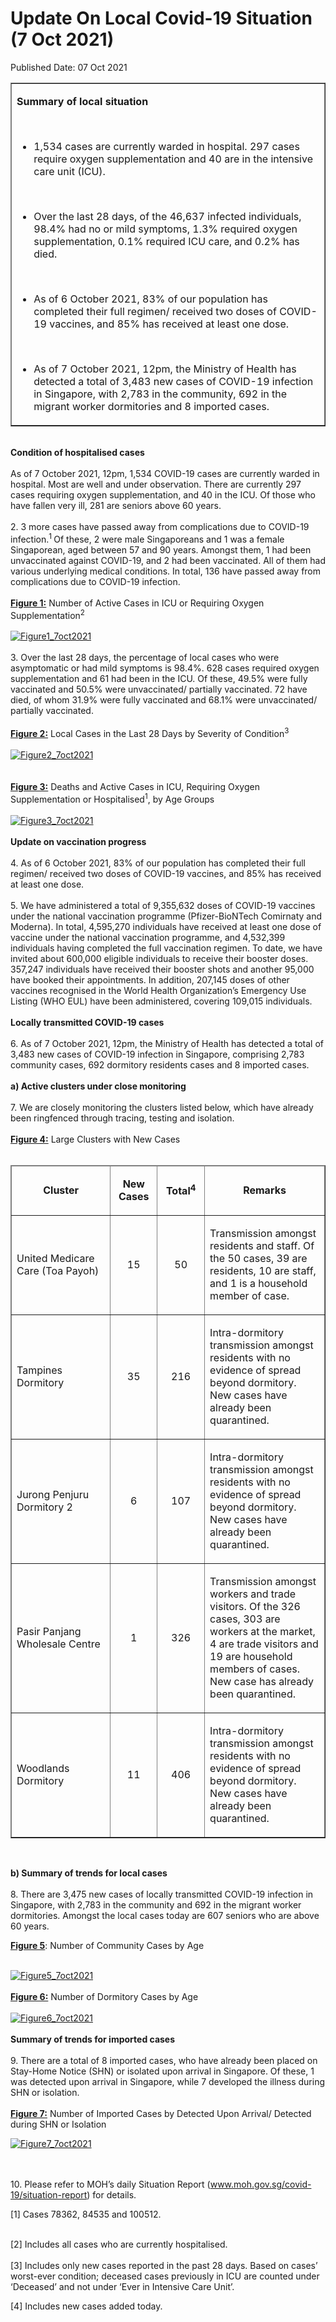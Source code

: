 <html>
    <meta http-equiv="Content-Type" content="text/html; charset=utf-8"/>
    <meta charset="utf-8"/>
    <title>Update On Local Covid-19 Situation (7 Oct 2021)</title>
    <body><h1>Update On Local Covid-19 Situation (7 Oct 2021)</h1>
    <p>Published Date: 07 Oct 2021</p> <table border="1" cellspacing="0" cellpadding="0"> <tbody><tr> <td width="901" valign="top"> <p><strong>Summary of local situation </strong></p> <p>&nbsp;</p> <ul><li>1,534 cases are currently warded in hospital. 297 cases require oxygen supplementation and 40 are in the intensive care unit (ICU).<p>&nbsp;</p></li><li>Over the last 28 days, of the 46,637 infected individuals, 98.4% had no or mild symptoms, 1.3% required oxygen supplementation, 0.1% required ICU care, and 0.2% has died. <p>&nbsp;</p></li><li>As of 6 October 2021, 83% of our population has completed their full regimen/ received two doses of COVID-19 vaccines, and 85% has received at least one dose. <p>&nbsp;</p></li><li>As of 7 October 2021, 12pm, the Ministry of Health has detected a total of 3,483 new cases of COVID-19 infection in Singapore, with 2,783 in the community, 692 in the migrant worker dormitories and 8 imported cases. </li></ul> </td> </tr> </tbody></table><br><strong>Condition of hospitalised cases</strong><br><br>As of 7 October 2021, 12pm, 1,534 COVID-19 cases are currently warded in hospital. Most are well and under observation. There are currently 297 cases requiring oxygen supplementation, and 40 in the ICU. Of those who have fallen very ill, 281 are seniors above 60 years.&nbsp;&nbsp;<br><br>2. 3 more cases have passed away from complications due to COVID-19 infection.<sup>1 </sup>Of these, 2 were male Singaporeans and 1 was a female Singaporean, aged between 57 and 90 years. Amongst them, 1 had been unvaccinated against COVID-19, and 2 had been vaccinated. All of them had various underlying medical conditions. In total, 136 have passed away from complications due to COVID-19 infection.<br><div><br></div><strong><span style="text-decoration: underline;">Figure 1:</span></strong> Number of Active Cases in ICU or Requiring Oxygen Supplementation<sup>2</sup><br><br><a href="/images/librariesprovider5/covid-19-chart-(pr)/figure1_7oct2021.png?sfvrsn=dfded321_0"><img src="/images/librariesprovider5/covid-19-chart-(pr)/figure1_7oct2021.png?sfvrsn=dfded321_0" data-displaymode="Original" alt="Figure1_7oct2021" title="Figure1_7oct2021" data-openoriginalimageonclick="true"></a><br><br>3. Over the last 28 days, the percentage of local cases who were asymptomatic or had mild symptoms is 98.4%. 628 cases required oxygen supplementation and 61 had been in the ICU. Of these, 49.5% were fully vaccinated and 50.5% were unvaccinated/ partially vaccinated. 72 have died, of whom 31.9% were fully vaccinated and 68.1% were unvaccinated/ partially vaccinated.&nbsp;<br><br><strong><span style="text-decoration: underline;">Figure 2:</span></strong> Local Cases in the Last 28 Days by Severity of Condition<sup>3&nbsp;</sup> &nbsp;<br><div><br><a href="/images/librariesprovider5/covid-19-chart-(pr)/figure2_7oct2021.png?sfvrsn=f0f7b517_0"><img src="/images/librariesprovider5/covid-19-chart-(pr)/figure2_7oct2021.png?sfvrsn=f0f7b517_0" data-displaymode="Original" alt="Figure2_7oct2021" title="Figure2_7oct2021" data-openoriginalimageonclick="true"></a><br><br><br></div><strong><span style="text-decoration: underline;">Figure 3:</span></strong> Deaths and Active Cases in ICU, Requiring Oxygen Supplementation or Hospitalised<sup>1</sup>, by Age Groups<br><br><a href="/images/librariesprovider5/covid-19-chart-(pr)/figure3_7oct2021.png?sfvrsn=1849e2f2_0"><img src="/images/librariesprovider5/covid-19-chart-(pr)/figure3_7oct2021.png?sfvrsn=1849e2f2_0" data-displaymode="Original" alt="Figure3_7oct2021" title="Figure3_7oct2021" data-openoriginalimageonclick="true"></a><br><br><strong>Update on vaccination progress</strong><br><br>4. As of 6 October 2021, 83% of our population has completed their full regimen/ received two doses of COVID-19 vaccines, and 85% has received at least one dose.&nbsp;<br><br>5. We have administered a total of 9,355,632 doses of COVID-19 vaccines under the national vaccination programme (Pfizer-BioNTech Comirnaty and Moderna). In total, 4,595,270 individuals have received at least one dose of vaccine under the national vaccination programme, and 4,532,399 individuals having completed the full vaccination regimen. To date, we have invited about 600,000 eligible individuals to receive their booster doses. 357,247 individuals have received their booster shots and another 95,000 have booked their appointments. In addition, 207,145 doses of other vaccines recognised in the World Health Organization’s Emergency Use Listing (WHO EUL) have been administered, covering 109,015 individuals.<br><br><strong>Locally transmitted COVID-19 cases</strong><br><br>6. As of 7 October 2021, 12pm, the Ministry of Health has detected a total of 3,483 new cases of COVID-19 infection in Singapore, comprising 2,783 community cases, 692 dormitory residents cases and 8 imported cases.&nbsp;<br><div><br></div><strong>a) Active clusters under close monitoring</strong><br><br>7. We are closely monitoring the clusters listed below, which have already been ringfenced through tracing, testing and isolation.&nbsp;<br><br><strong><span style="text-decoration: underline;">Figure 4:</span></strong> Large Clusters with New Cases<br><div><br></div><table border="1" cellspacing="0" cellpadding="0" width="909"> <thead> <tr> <td width="319"> <p align="center"><strong>Cluster</strong></p> </td> <td width="87"> <p align="center"><strong>New Cases</strong></p> </td> <td width="95"> <p align="center"><strong>Total<sup>4</sup></strong></p> </td> <td width="409"> <p align="center"><strong>Remarks</strong></p> </td> </tr> </thead> <tbody><tr> <td width="319"> <p>United Medicare Care (Toa Payoh) </p> </td> <td width="87"> <p align="center">15</p> </td> <td width="95"> <p align="center">50</p> </td> <td width="409" valign="top"> <p>Transmission amongst residents and staff. Of the 50 cases, 39 are residents, 10 are staff, and 1 is a household member of case. </p> </td> </tr> <tr> <td width="319"> <p>Tampines Dormitory</p> </td> <td width="87"> <p align="center">35</p> </td> <td width="95"> <p align="center">216</p> </td> <td width="409" valign="top"> <p>Intra-dormitory transmission amongst residents with no evidence of spread beyond dormitory. New cases have already been quarantined.</p> </td> </tr> <tr> <td width="319"> <p>Jurong Penjuru Dormitory 2 </p> </td> <td width="87"> <p align="center">6 </p> </td> <td width="95"> <p align="center">107 </p> </td> <td width="409" valign="top"> <p>Intra-dormitory transmission amongst residents with no evidence of spread beyond dormitory. New cases have already been quarantined.</p> </td> </tr> <tr> <td width="319"> <p>Pasir Panjang Wholesale Centre</p> </td> <td width="87"> <p align="center">1</p> </td> <td width="95"> <p align="center">326</p> </td> <td width="409" valign="top"> <p>Transmission amongst workers and trade visitors. Of the 326 cases, 303 are workers at the market, 4 are trade visitors and 19 are household members of cases. New case has already been quarantined.</p> </td> </tr> <tr> <td width="319"> <p>Woodlands Dormitory</p> </td> <td width="87"> <p align="center">11</p> </td> <td width="95"> <p align="center">406</p> </td> <td width="409" valign="top"> <p>Intra-dormitory transmission amongst residents with no evidence of spread beyond dormitory. New cases have already been quarantined.</p> </td> </tr> </tbody></table> <div><br clear="all"> <div id="ftn1"><p><strong>b) Summary of trends for local cases</strong><br><br>8. There are 3,475 new cases of locally transmitted COVID-19 infection in Singapore, with 2,783 in the community and 692 in the migrant worker dormitories. Amongst the local cases today are 607 seniors who are above 60 years.&nbsp;<br></p><div><strong><span style="text-decoration: underline;">Figure 5</span></strong>: Number of Community Cases by Age<br></div><p><br><a href="/images/librariesprovider5/covid-19-chart-(pr)/figure5_7oct2021.png?sfvrsn=3609dd37_0"><img src="/images/librariesprovider5/covid-19-chart-(pr)/figure5_7oct2021.png?sfvrsn=3609dd37_0" data-displaymode="Original" alt="Figure5_7oct2021" title="Figure5_7oct2021" data-openoriginalimageonclick="true"></a><br><br><strong><span style="text-decoration: underline;">Figure 6:</span></strong> Number of Dormitory Cases by Age<span style="text-decoration: underline;"></span><br><br><a href="/images/librariesprovider5/covid-19-chart-(pr)/figure6_7oct2021.png?sfvrsn=16387c5c_0"><img src="/images/librariesprovider5/covid-19-chart-(pr)/figure6_7oct2021.png?sfvrsn=16387c5c_0" data-displaymode="Original" alt="Figure6_7oct2021" title="Figure6_7oct2021" data-openoriginalimageonclick="true"></a><br><br><strong>Summary of trends for imported cases</strong><br><br>9. There are a total of 8 imported cases, who have already been placed on Stay-Home Notice (SHN) or isolated upon arrival in Singapore. Of these, 1 was detected upon arrival in Singapore, while 7 developed the illness during SHN or isolation.&nbsp;<br><br><strong><span style="text-decoration: underline;">Figure 7:</span></strong> Number of Imported Cases by Detected Upon Arrival/&nbsp;Detected during SHN or Isolation<br></p><div><a href="/images/librariesprovider5/covid-19-chart-(pr)/figure7_7oct2021.png?sfvrsn=b5d7449d_0"><img src="/images/librariesprovider5/covid-19-chart-(pr)/figure7_7oct2021.png?sfvrsn=b5d7449d_0" data-displaymode="Original" alt="Figure7_7oct2021" title="Figure7_7oct2021" data-openoriginalimageonclick="true"></a><br></div><p><br><br>10. Please refer to MOH’s daily Situation Report (<a href="https://covidsitrep.moh.gov.sg/" title="" class="" target="">www.moh.gov.sg/covid-19/situation-report</a>) for details.&nbsp;<br></p><div>[1] Cases 78362, 84535 and 100512.</div><p><br>[2] Includes all cases who are currently hospitalised.&nbsp;<br><br>[3] Includes only new cases reported in the past 28 days. Based on cases’ worst-ever condition; deceased cases previously in ICU are counted under ‘Deceased’ and not under ‘Ever in Intensive Care Unit’.<br></p><div>[4] Includes new cases added today.</div></div></div></body>
</html>
